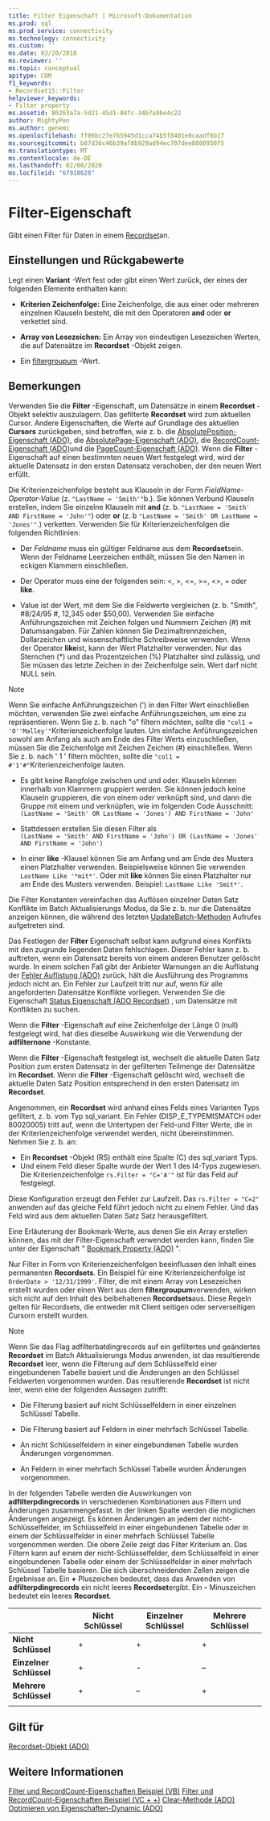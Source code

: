 ```yaml
---
title: Filter Eigenschaft | Microsoft-Dokumentation
ms.prod: sql
ms.prod_service: connectivity
ms.technology: connectivity
ms.custom: ''
ms.date: 03/20/2018
ms.reviewer: ''
ms.topic: conceptual
apitype: COM
f1_keywords:
- Recordset15::Filter
helpviewer_keywords:
- Filter property
ms.assetid: 80263a7a-5d21-45d1-84fc-34b7a9be4c22
author: MightyPen
ms.author: genemi
ms.openlocfilehash: ff06bc27e765945d1cca74b5f8401e0caadf6b17
ms.sourcegitcommit: b87d36c46b39af8b929ad94ec707dee8800950f5
ms.translationtype: MT
ms.contentlocale: de-DE
ms.lasthandoff: 02/08/2020
ms.locfileid: "67918628"
---
```

# <a name="filter-property"></a>Filter-Eigenschaft
Gibt einen Filter für Daten in einem [Recordset](../../../ado/reference/ado-api/recordset-object-ado.md)an.  
  
## <a name="settings-and-return-values"></a>Einstellungen und Rückgabewerte

Legt einen **Variant** -Wert fest oder gibt einen Wert zurück, der eines der folgenden Elemente enthalten kann:  
  
-   **Kriterien Zeichenfolge:** Eine Zeichenfolge, die aus einer oder mehreren einzelnen Klauseln besteht, die mit den Operatoren **and** oder **or** verkettet sind.  
  
-   **Array von Lesezeichen:** Ein Array von eindeutigen Lesezeichen Werten, die auf Datensätze im **Recordset** -Objekt zeigen.  
  
-   Ein [filtergroupum](../../../ado/reference/ado-api/filtergroupenum.md) -Wert.  
  
## <a name="remarks"></a>Bemerkungen

Verwenden Sie die **Filter** -Eigenschaft, um Datensätze in einem **Recordset** -Objekt selektiv auszulagern. Das gefilterte **Recordset** wird zum aktuellen Cursor. Andere Eigenschaften, die Werte auf Grundlage des aktuellen **Cursors** zurückgeben, sind betroffen, wie z. b. die [AbsolutePosition-Eigenschaft (ADO)](../../../ado/reference/ado-api/absoluteposition-property-ado.md), die [AbsolutePage-Eigenschaft (ADO)](../../../ado/reference/ado-api/absolutepage-property-ado.md), die [RecordCount-Eigenschaft (ADO)](../../../ado/reference/ado-api/recordcount-property-ado.md)und die [PageCount-Eigenschaft (ADO)](../../../ado/reference/ado-api/pagecount-property-ado.md). Wenn die **Filter** -Eigenschaft auf einen bestimmten neuen Wert festgelegt wird, wird der aktuelle Datensatz in den ersten Datensatz verschoben, der den neuen Wert erfüllt.
  
Die Kriterienzeichenfolge besteht aus Klauseln in der Form *FieldName-Operator-Value* (z. `"LastName = 'Smith'"`b.). Sie können Verbund Klauseln erstellen, indem Sie einzelne Klauseln mit **and** (z. b. `"LastName = 'Smith' AND FirstName = 'John'"`) oder **or** (z. b `"LastName = 'Smith' OR LastName = 'Jones'"`.) verketten. Verwenden Sie für Kriterienzeichenfolgen die folgenden Richtlinien:

-   Der *Feldname* muss ein gültiger Feldname aus dem **Recordset**sein. Wenn der Feldname Leerzeichen enthält, müssen Sie den Namen in eckigen Klammern einschließen.  
  
-   Der Operator muss eine der folgenden sein: \<, >, \<=, >=,  <>, = oder **like**.  
  
-   Value ist der Wert, mit dem Sie die Feldwerte vergleichen (z. b. "Smith", #8/24/95 #, 12,345 oder $50,00). Verwenden Sie einfache Anführungszeichen mit Zeichen folgen und Nummern Zeichen (#) mit Datumsangaben. Für Zahlen können Sie Dezimaltrennzeichen, Dollarzeichen und wissenschaftliche Schreibweise verwenden. Wenn der Operator **like**ist, kann der Wert Platzhalter verwenden. Nur das Sternchen (*) und das Prozentzeichen (%) Platzhalter sind zulässig, und Sie müssen das letzte Zeichen in der Zeichenfolge sein. Wert darf nicht NULL sein.  
  
> [!NOTE]
>  Wenn Sie einfache Anführungszeichen (') in den Filter Wert einschließen möchten, verwenden Sie zwei einfache Anführungszeichen, um eine zu repräsentieren. Wenn Sie z. b. nach "o" filtern möchten, sollte die `"col1 = 'O''Malley'"`Kriterienzeichenfolge lauten. Um einfache Anführungszeichen sowohl am Anfang als auch am Ende des Filter Werts einzuschließen, müssen Sie die Zeichenfolge mit Zeichen Zeichen (#) einschließen. Wenn Sie z. b. nach ' 1 ' filtern möchten, sollte die `"col1 = #'1'#"`Kriterienzeichenfolge lauten.  
  
-   Es gibt keine Rangfolge zwischen und und oder. Klauseln können innerhalb von Klammern gruppiert werden. Sie können jedoch keine Klauseln gruppieren, die von einem oder verknüpft sind, und dann die Gruppe mit einem und verknüpfen, wie im folgenden Code Ausschnitt:  
 `(LastName = 'Smith' OR LastName = 'Jones') AND FirstName = 'John'`  
  
-   Stattdessen erstellen Sie diesen Filter als  
 `(LastName = 'Smith' AND FirstName = 'John') OR (LastName = 'Jones' AND FirstName = 'John')`  
  
-   In einer **like** -Klausel können Sie am Anfang und am Ende des Musters einen Platzhalter verwenden. Beispielsweise können Sie verwenden `LastName Like '*mit*'`. Oder mit **like** können Sie einen Platzhalter nur am Ende des Musters verwenden. Beispiel: `LastName Like 'Smit*'`.  
  
 Die Filter Konstanten vereinfachen das Auflösen einzelner Daten Satz Konflikte im Batch Aktualisierungs Modus, da Sie z. b. nur die Datensätze anzeigen können, die während des letzten [UpdateBatch-Methoden](../../../ado/reference/ado-api/updatebatch-method.md) Aufrufes aufgetreten sind.  
  
Das Festlegen der **Filter** Eigenschaft selbst kann aufgrund eines Konflikts mit den zugrunde liegenden Daten fehlschlagen. Dieser Fehler kann z. b. auftreten, wenn ein Datensatz bereits von einem anderen Benutzer gelöscht wurde. In einem solchen Fall gibt der Anbieter Warnungen an die Auflistung der [Fehler Auflistung (ADO)](../../../ado/reference/ado-api/errors-collection-ado.md) zurück, hält die Ausführung des Programms jedoch nicht an. Ein Fehler zur Laufzeit tritt nur auf, wenn für alle angeforderten Datensätze Konflikte vorliegen. Verwenden Sie die Eigenschaft [Status Eigenschaft (ADO Recordset)](../../../ado/reference/ado-api/status-property-ado-recordset.md) , um Datensätze mit Konflikten zu suchen.  
  
Wenn die **Filter** -Eigenschaft auf eine Zeichenfolge der Länge 0 (null) festgelegt wird, hat dies dieselbe Auswirkung wie die Verwendung der **adfilternone** -Konstante.
  
Wenn die **Filter** -Eigenschaft festgelegt ist, wechselt die aktuelle Daten Satz Position zum ersten Datensatz in der gefilterten Teilmenge der Datensätze im **Recordset**. Wenn die **Filter** -Eigenschaft gelöscht wird, wechselt die aktuelle Daten Satz Position entsprechend in den ersten Datensatz im **Recordset**.

Angenommen, ein **Recordset** wird anhand eines Felds eines Varianten Typs gefiltert, z. b. vom Typ sql_variant. Ein Fehler (DISP_E_TYPEMISMATCH oder 80020005) tritt auf, wenn die Untertypen der Feld-und Filter Werte, die in der Kriterienzeichenfolge verwendet werden, nicht übereinstimmen. Nehmen Sie z. b. an:

- Ein **Recordset** -Objekt (RS) enthält eine Spalte (C) des sql_variant Typs.
- Und einem Feld dieser Spalte wurde der Wert 1 des I4-Typs zugewiesen. Die Kriterienzeichenfolge `rs.Filter = "C='A'"` ist für das Feld auf festgelegt.

Diese Konfiguration erzeugt den Fehler zur Laufzeit. Das `rs.Filter = "C=2"` anwenden auf das gleiche Feld führt jedoch nicht zu einem Fehler. Und das Feld wird aus dem aktuellen Daten Satz Satz herausgefiltert.

Eine Erläuterung der Bookmark-Werte, aus denen Sie ein Array erstellen können, das mit der Filter-Eigenschaft verwendet werden kann, finden Sie unter der Eigenschaft " [Bookmark Property (ADO)](../../../ado/reference/ado-api/bookmark-property-ado.md) ".

Nur Filter in Form von Kriterienzeichenfolgen beeinflussen den Inhalt eines permanenten **Recordsets**. Ein Beispiel für eine Kriterienzeichenfolge ist `OrderDate > '12/31/1999'`. Filter, die mit einem Array von Lesezeichen erstellt wurden oder einen Wert aus dem **filtergroupum**verwenden, wirken sich nicht auf den Inhalt des beibehaltenen **Recordsets**aus. Diese Regeln gelten für Recordsets, die entweder mit Client seitigen oder serverseitigen Cursorn erstellt wurden.
  
> [!NOTE]
>  Wenn Sie das Flag adfilterbatdingrecords auf ein gefiltertes und geändertes **Recordset** im Batch Aktualisierungs Modus anwenden, ist das resultierende **Recordset** leer, wenn die Filterung auf dem Schlüsselfeld einer eingebundenen Tabelle basiert und die Änderungen an den Schlüssel Feldwerten vorgenommen wurden. Das resultierende **Recordset** ist nicht leer, wenn eine der folgenden Aussagen zutrifft:  
  
-   Die Filterung basiert auf nicht Schlüsselfeldern in einer einzelnen Schlüssel Tabelle.  
  
-   Die Filterung basiert auf Feldern in einer mehrfach Schlüssel Tabelle.  
  
-   An nicht Schlüsselfeldern in einer eingebundenen Tabelle wurden Änderungen vorgenommen.  
  
-   An Feldern in einer mehrfach Schlüssel Tabelle wurden Änderungen vorgenommen.  
  
In der folgenden Tabelle werden die Auswirkungen von **adfilterpdingrecords** in verschiedenen Kombinationen aus Filtern und Änderungen zusammengefasst. In der linken Spalte werden die möglichen Änderungen angezeigt. Es können Änderungen an jedem der nicht-Schlüsselfelder, im Schlüsselfeld in einer eingebundenen Tabelle oder in einem der Schlüsselfelder in einer mehrfach Schlüssel Tabelle vorgenommen werden. Die obere Zeile zeigt das Filter Kriterium an. Das Filtern kann auf einem der nicht-Schlüsselfelder, dem Schlüsselfeld in einer eingebundenen Tabelle oder einem der Schlüsselfelder in einer mehrfach Schlüssel Tabelle basieren. Die sich überschneidenden Zellen zeigen die Ergebnisse an. Ein **+** Pluszeichen bedeutet, dass das Anwenden von **adfilterpdingrecords** ein nicht leeres **Recordset**ergibt. Ein **-** Minuszeichen bedeutet ein leeres **Recordset**.  
  
||Nicht Schlüssel|Einzelner Schlüssel|Mehrere Schlüssel|
|-|--------------|----------------|-------------------|
|**Nicht Schlüssel**|+|+|+|
|**Einzelner Schlüssel**|+|-|–|
|**Mehrere Schlüssel**|+|–|+|
|||||
  
## <a name="applies-to"></a>Gilt für

[Recordset-Objekt (ADO)](../../../ado/reference/ado-api/recordset-object-ado.md)  
  
## <a name="see-also"></a>Weitere Informationen

[Filter und RecordCount-Eigenschaften Beispiel (VB)](../../../ado/reference/ado-api/filter-and-recordcount-properties-example-vb.md)
[Filter und RecordCount-Eigenschaften Beispiel (VC + +)](../../../ado/reference/ado-api/filter-and-recordcount-properties-example-vc.md)
[Clear-Methode (ADO)](../../../ado/reference/ado-api/clear-method-ado.md)
[Optimieren von Eigenschaften-Dynamic (ADO)](../../../ado/reference/ado-api/optimize-property-dynamic-ado.md)
